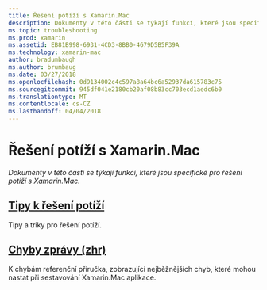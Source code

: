 ```yaml
---
title: Řešení potíží s Xamarin.Mac
description: Dokumenty v této části se týkají funkcí, které jsou specifické pro řešení potíží s Xamarin.Mac.
ms.topic: troubleshooting
ms.prod: xamarin
ms.assetid: EB81B998-6931-4CD3-8BB0-4679D5B5F39A
ms.technology: xamarin-mac
author: bradumbaugh
ms.author: brumbaug
ms.date: 03/27/2018
ms.openlocfilehash: 0d9134002c4c597a8a64bc6a52937da615783c75
ms.sourcegitcommit: 945df041e2180cb20af08b83cc703ecd1aedc6b0
ms.translationtype: MT
ms.contentlocale: cs-CZ
ms.lasthandoff: 04/04/2018
---
```

# <a name="xamarinmac-troubleshooting"></a>Řešení potíží s Xamarin.Mac 

_Dokumenty v této části se týkají funkcí, které jsou specifické pro řešení potíží s Xamarin.Mac._

##  <a name="troubleshooting-tipsmactroubleshootingtroubleshootingmd"></a>[Tipy k řešení potíží](~/mac/troubleshooting/troubleshooting.md)

Tipy a triky pro řešení potíží.

##  <a name="errors-messages-mmpmactroubleshootingmmp-errorsmd"></a>[Chyby zprávy (zhr)](~/mac/troubleshooting/mmp-errors.md)

K chybám referenční příručka, zobrazující nejběžnějších chyb, které mohou nastat při sestavování Xamarin.Mac aplikace.

